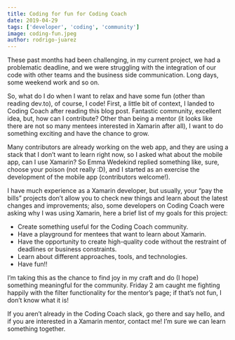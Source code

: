 ```yaml
---
title: Coding for fun for Coding Coach
date: 2019-04-29
tags: ['developer', 'coding', 'community']
image: coding-fun.jpeg
author: rodrigo-juarez
---
```

These past months had been challenging, in my current project, we had a problematic deadline, and we were struggling with the integration of our code with other teams and the business side communication. Long days, some weekend work and so on.

So, what do I do when I want to relax and have some fun (other than reading dev.to), of course, I code!
First, a little bit of context, I landed to Coding Coach after reading this blog post.
Fantastic community, excellent idea, but, how can I contribute? Other than being a mentor (it looks like there are not so many mentees interested in Xamarin after all), I want to do something exciting and have the chance to grow.

Many contributors are already working on the web app, and they are using a stack that I don’t want to learn right now, so I asked what about the mobile app, can I use Xamarin? So Emma Wedekind replied something like, sure, choose your poison (not really :D), and I started as an exercise the development of the mobile app (contributors welcome!).

I have much experience as a Xamarin developer, but usually, your “pay the bills” projects don’t allow you to check new things and learn about the latest changes and improvements; also, some developers on Coding Coach were asking why I was using Xamarin, here a brief list of my goals for this project:

- Create something useful for the Coding Coach community.
- Have a playground for mentees that want to learn about Xamarin.
- Have the opportunity to create high-quality code without the restraint of deadlines or business constraints.
- Learn about different approaches, tools, and technologies.
- Have fun!!

I’m taking this as the chance to find joy in my craft and do (I hope) something meaningful for the community.
Friday 2 am caught me fighting happily with the filter functionality for the mentor’s page; if that’s not fun, I don’t know what it is!

If you aren’t already in the Coding Coach slack, go there and say hello, and if you are interested in a Xamarin mentor, contact me! I’m sure we can learn something together.